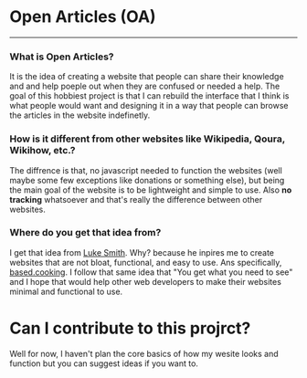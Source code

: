 # Open Articles (OA)

---

### What is Open Articles?

It is the idea of creating a website that people can share their knowledge and
and help poeple out when they are confused or needed a help. The goal of this
hobbiest project is that I can rebuild the interface that I think is what
people would want and designing it in a way that people can browse the articles
in the website indefinetly.


### How is it different from other websites like Wikipedia, Qoura, Wikihow, etc.?

The diffrence is that, no javascript needed to function the websites (well maybe
some few exceptions like donations or something else), but being the main goal
of the website is to be lightweight and simple to use. Also **no tracking**
whatsoever and that's really the difference between other websites.



### Where do you get that idea from?

I get that idea from [Luke Smith](https://lukesmith.xyz/). Why? because he
inpires me to create websites that are not bloat, functional, and easy to use.
Ans specifically, [based.cooking](https://based.cooking). I follow that same
idea that "You get what you need to see" and I hope that would help other web
developers to make their websites minimal and functional to use.


# Can I contribute to this projrct?

Well for now, I haven't plan the core basics of how my wesite looks and function
but you can suggest ideas if you want to.


